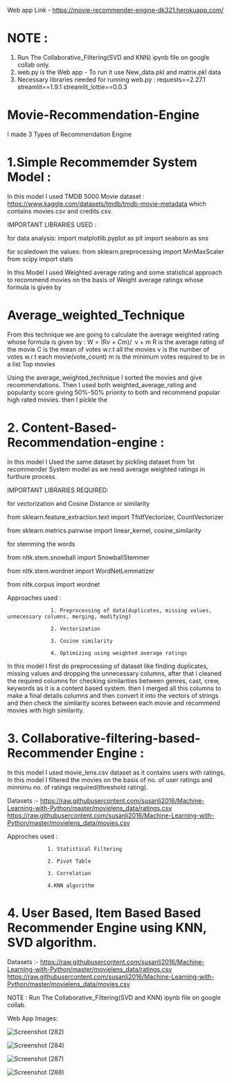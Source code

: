 Web app Link - https://movie-recommender-engine-dk321.herokuapp.com/

# NOTE : 
1. Run The Collaborative_Filtering(SVD and KNN) ipynb file on google collab only.
2. web.py is the Web app - To run it use New_data.pkl and matrix.pkl data
3. Necessary libraries needed for running web.py :
   requests==2.27.1
   streamlit==1.9.1
   streamlit_lottie==0.0.3         

# Movie-Recommendation-Engine
I made 3 Types of Recommendation Engine 

# 1.Simple Recommemder System Model :
In this model I used TMDB 5000 Movie dataset : https://www.kaggle.com/datasets/tmdb/tmdb-movie-metadata which contains movies.csv and credits.csv.

IMPORTANT LIBRARIES USED :

for data analysis:
import matplotlib.pyplot as plt
import seaborn as sns

for scaledown the values:
from sklearn.preprocessing import MinMaxScaler
from scipy import stats

In this Model I used Weighted average rating and some statistical approach to recommend movies on the basis of Weight average ratings
whose formula is given by 
                      
# Average_weighted_Technique
From this technique we are going to calculate the average weighted rating whose formula is given by : 
W = (R*v + C*m)/ v + m 
R is the average rating of the movie
C is the mean of votes w.r.t all the movies
v is the number of votes w.r.t each movie(vote_count)
m is the minimum votes required to be in a list Top movies 

Using the average_weighted_technique I sorted the movies and give recommendations. Then I used both weighted_average_rating and popularity score giving 50%-50% priority to both and recommend popular high rated movies. then I pickle the 

# 2. Content-Based-Recommendation-engine :
In this model I Used the same dataset by pickling dataset from 1st recommender System model as we need average weighted ratings in furthure process.

IMPORTANT LIBRARIES REQUIRED: 

   for vectorization and Cosine Distance or similarity

from sklearn.feature_extraction.text import TfidfVectorizer, CountVectorizer

from sklearn.metrics.pairwise import linear_kernel, cosine_similarity


   for stemming the words

from nltk.stem.snowball import SnowballStemmer

from nltk.stem.wordnet import WordNetLemmatizer

from nltk.corpus import wordnet

Approaches used : 

                  1. Preprocessing of data(duplicates, missing values, unnecessary columns, merging, modifying)

                  2. Vectorization
                  
                  3. Cosine similarity
                  
                  4. Optimizing using weighted average ratings

In this model I first do preprocessing of dataset like finding duplicates, missing values and dropping the unnecessary columns, after that i cleaned the required columns for checking similarities between genres, cast, crew, keywords as it is a content based system. then I merged all this columns to make a final details columns and then convert it into the vectors of strings and then check the similarity scores between each movie and recommend movies with high similarity.

# 3. Collaborative-filtering-based-Recommender Engine : 
In this model I used movie_lens.csv dataset as it contains users with ratings. In this model I filtered the movies on the basis of no. of user ratings and minnimu no. of ratings required(threshold rating).

Datasets :- https://raw.githubusercontent.com/susanli2016/Machine-Learning-with-Python/master/movielens_data/ratings.csv
            https://raw.githubusercontent.com/susanli2016/Machine-Learning-with-Python/master/movielens_data/movies.csv

Approches used : 

                 1. Statistical Filtering
                 
                 2. Pivot Table
                 
                 3. Correlation
                 
                 4.KNN algorithm 

# 4. User Based, Item Based Based Recommender Engine using KNN, SVD algorithm.         
Datasets :- https://raw.githubusercontent.com/susanli2016/Machine-Learning-with-Python/master/movielens_data/ratings.csv
            https://raw.githubusercontent.com/susanli2016/Machine-Learning-with-Python/master/movielens_data/movies.csv

NOTE : Run The Collaborative_Filtering(SVD and KNN) ipynb file on google collab.             


Web App Images:

![Screenshot (282)](https://user-images.githubusercontent.com/92773853/171160121-736a2fde-000d-4ebe-a0ae-3b1c087f5828.png)


![Screenshot (284)](https://user-images.githubusercontent.com/92773853/171160673-7d6418c2-2dcb-44a8-9c0e-74038a424324.png)


![Screenshot (287)](https://user-images.githubusercontent.com/92773853/171160312-d75fd4ab-f0ff-45e9-80ba-92b6b688cb9b.png)


![Screenshot (288)](https://user-images.githubusercontent.com/92773853/171160344-74d74e2d-2337-4a6a-902d-73ff3e20b98a.png)



